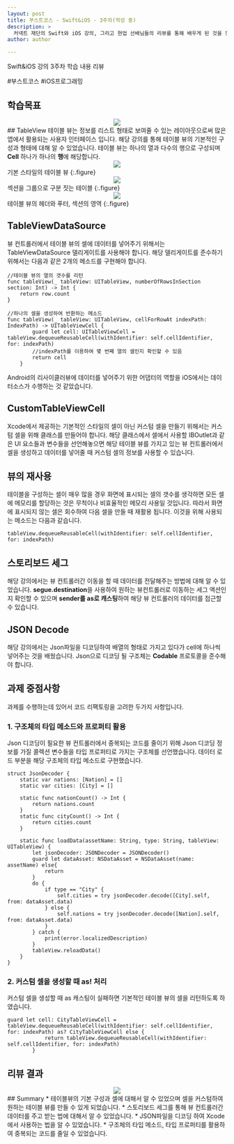 ```yaml
---
layout: post
title: 부스트코스 - Swift&iOS - 3주차(작성 중)
description: >
  커넥트 재단의 Swift와 iOS 강의, 그리고 현업 선배님들의 리뷰를 통해 배우게 된 것을 정리하기 위한 포스팅 입니다.
author: author

---
```


Swift&iOS 강의 3주차 학습 내용 리뷰

\#부스트코스 \#iOS프로그래밍

## 학습목표
<center>
<img src="https://sungwon-choi-29.github.io/assets/img/blog/boostcourse_3.png"/>
</center>
## TableView
테이블 뷰는 정보를 리스트 형태로 보여줄 수 있는 레이아웃으로써 많은 앱에서 활용되는 사용자 인터페이스 입니다. 해당 강의를 통해 테이블 뷰의 기본적인 구성과 형태에 대해 알 수 있었습니다. 테이블 뷰는 하나의 열과 다수의 행으로 구성되며 <b>Cell</b> 하나가 하나의 <b>행</b>에 해당합니다.
<center>
<img src="https://cphinf.pstatic.net/mooc/20180120_75/1516452980003BId4E_PNG/123_2.png"/>
</center>
기본 스타일의 테이블 뷰
{:.figure}

<center>
<img src="https://cphinf.pstatic.net/mooc/20180120_207/1516452998158XgYpC_PNG/123_3.png"/>
</center>
섹션을 그룹으로 구분 짓는 테이블
{:.figure}

<center>
<img src="https://cphinf.pstatic.net/mooc/20180208_290/1518017999963lFHYL_PNG/123_1.png"/>
</center>
테이블 뷰의 헤더와 푸터, 섹션의 영역
{:.figure}

## TableViewDataSource
뷰 컨트롤러에서 테이블 뷰의 셀에 데이터를 넣어주기 위해서는 TableViewDataSource 델리게이트를 사용해야 합니다. 해당 델리게이트를 준수하기 위해서는 다음과 같은 2개의 메소드를 구현해야 합니다.

```
//테이블 뷰의 열의 갯수를 리턴
func tableView(_ tableView: UITableView, numberOfRowsInSection section: Int) -> Int {
    return row.count
}

//하나의 셀을 생성하여 반환하는 메소드
func tableView(_ tableView: UITableView, cellForRowAt indexPath: IndexPath) -> UITableViewCell {
        guard let cell: UITableViewCell = tableView.dequeueReusableCell(withIdentifier: self.cellIdentifier, for: indexPath)
        //indexPath를 이용하여 몇 번째 열의 셀인지 확인할 수 있음
        return cell
    }
```
Android의 리사이클러뷰에 데이터를 넣어주기 위한 어댑터의 역할을 iOS에서는 데이터소스가 수행하는 것 같았습니다.

## CustomTableViewCell
Xcode에서 제공하는 기본적인 스타일의 셀이 아닌 커스텀 셀을 만들기 위해서는 커스텀 셀을 위해 클래스를 만들어야 합니다. 해당 클래스에서 셀에서 사용할 IBOutlet과 같은 UI 요소들과 변수들을 선언해놓으면 해당 테이블 뷰를 가지고 있는 뷰 컨트롤러에서 셀을 생성하고 데이터를 넣어줄 때 커스텀 셀의 정보를 사용할 수 있습니다.

## 뷰의 재사용
테이블을 구성하는 셀이 매우 많을 경우 화면에 표시되는 셀의 갯수를 생각하면 모든 셀에 메모리를 할당하는 것은 무척이나 비효율적인 메모리 사용일 것입니다. 따라서 화면에 표시되지 않는 셀은 회수하여 다음 셀을 만들 때 재활용 됩니다. 이것을 위해 사용되는 메소드는 다음과 같습니다.

```
tableView.dequeueReusableCell(withIdentifier: self.cellIdentifier, for: indexPath)
```

## 스토리보드 세그
해당 강의에서는 뷰 컨트롤러간 이동을 할 때 데이터를 전달해주는 방법에 대해 알 수 있었습니다. <b>segue.destination</b>을 사용하여 원하는 뷰컨트롤러로 이동하는 세그 액션인지 확인할 수 있으며 <b>sender를 as로 캐스팅</b>하여 해당 뷰 컨트롤러의 데이터를 접근할 수 있습니다.

## JSON Decode
해당 강의에서는 Json파일을 디코딩하여 배열의 형태로 가지고 있다가 cell에 하나씩 넣어주는 것을 배웠습니다. Json으로 디코딩 될 구조체는 <b>Codable</b> 프로토콜을 준수해야 합니다.

## 과제 중점사항
과제를 수행하는데 있어서 코드 리팩토링을 고려한 두가지 사항입니다.
### 1. 구조체의 타입 메소드와 프로퍼티 활용
Json 디코딩이 필요한 뷰 컨트롤러에서 중복되는 코드를 줄이기 위해 Json 디코딩 정보를 가질 콜렉션 변수들을 타입 프로퍼티로 가지는 구조체를 선언했습니다. 데이터 로드 부분을 해당 구조체의 타입 메소드로 구현했습니다.

```
struct JsonDecoder {
    static var nations: [Nation] = []
    static var cities: [City] = []

    static func nationCount() -> Int {
        return nations.count
    }
    static func cityCount() -> Int {
        return cities.count
    }

    static func loadData(assetName: String, type: String, tableView: UITableView) {
        let jsonDecoder: JSONDecoder = JSONDecoder()
        guard let dataAsset: NSDataAsset = NSDataAsset(name: assetName) else{
            return
        }
        do {
            if type == "City" {
                self.cities = try jsonDecoder.decode([City].self, from: dataAsset.data)
            } else {
                self.nations = try jsonDecoder.decode([Nation].self, from: dataAsset.data)
            }
        } catch {
            print(error.localizedDescription)
        }
        tableView.reloadData()
    }
}
```
### 2. 커스텀 셀을 생성할 때 as! 처리
커스텀 셀을 생성할 때 as 캐스팅이 실패하면 기본적인 테이블 뷰의 셀을 리턴하도록 하였습니다.
```
guard let cell: CityTableViewCell = tableView.dequeueReusableCell(withIdentifier: self.cellIdentifier, for: indexPath) as? CityTableViewCell else {
            return tableView.dequeueReusableCell(withIdentifier: self.cellIdentifier, for: indexPath)
        }
```
## 리뷰 결과
<center>
<img src="https://sungwon-choi-29.github.io/assets/img/blog/boostcourseResult3_1.png"/>
</center>
## Summary
* 테이블뷰의 기본 구성과 셀에 대해서 알 수 있었으며 셀을 커스텀하여 원하는 테이블 뷰를 만들 수 있게 되었습니다.
* 스토리보드 세그를 통해 뷰 컨트롤러간 데이터를 주고 받는 법에 대해서 알 수 있었습니다.
* JSON파일을 디코딩 하여 Xcode에서 사용하는 법을 알 수 있었습니다.
* 구조체의 타입 메소드, 타입 프로퍼티를 활용하여 중복되는 코드를 줄일 수 있었습니다.
